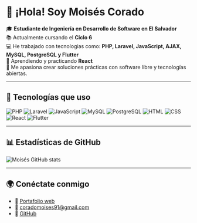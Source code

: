 # 👋 ¡Hola! Soy Moisés Corado

🎓 **Estudiante de Ingeniería en Desarrollo de Software en El Salvador**  
📚 Actualmente cursando el **Ciclo 6**  
💻 He trabajado con tecnologias como: **PHP, Laravel, JavaScript, AJAX, MySQL, PostgreSQL y Flutter**  
🌱 Aprendiendo y practicando **React**   
🚀 Me apasiona crear soluciones prácticas con software libre y tecnologías abiertas.

---

## 🧠 Tecnologías que uso
![PHP](https://img.shields.io/badge/PHP-777BB4?logo=php&logoColor=white)
![Laravel](https://img.shields.io/badge/Laravel-FF2D20?logo=laravel&logoColor=white)
![JavaScript](https://img.shields.io/badge/JavaScript-F7DF1E?logo=javascript&logoColor=black)
![MySQL](https://img.shields.io/badge/MySQL-005C84?logo=mysql&logoColor=white)
![PostgreSQL](https://img.shields.io/badge/PostgreSQL-4169E1?logo=postgresql&logoColor=white)
![HTML](https://img.shields.io/badge/HTML5-E34F26?logo=html5&logoColor=white)
![CSS](https://img.shields.io/badge/CSS3-1572B6?logo=css3&logoColor=white)
![React](https://img.shields.io/badge/React-20232A?logo=react&logoColor=61DAFB)
![Flutter](https://img.shields.io/badge/Flutter-02569B?logo=flutter&logoColor=white)

---

## 📊 Estadísticas de GitHub
![Moisés GitHub stats](https://github-readme-stats.vercel.app/api?username=moisescorado91&show_icons=true&theme=tokyonight)

---

## 🌍 Conéctate conmigo
- 💼 [Portafolio web](https://tusitio.com)
- 📧 coradomoises91@gmail.com
- 🐙 [GitHub](https://github.com/moisescorado91)
